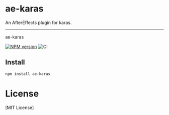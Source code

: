 # ae-karas
An AfterEffects plugin for karas.

---
ae-karas

[![NPM version](https://img.shields.io/npm/v/ae-karas.svg)](https://npmjs.org/package/ae-karas)
![CI](https://github.com/karasjs/ae-karas/workflows/CI/badge.svg)

## Install
```
npm install ae-karas
```

# License
[MIT License]
